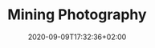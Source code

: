 ---
title: "Mining Photography"
date: 2020-09-09T17:32:36+02:00
authors: ["Esther Ruelfs"]
year: 2022
aspect: "epistemic-traces"
link: "https://spectorbooks.com/mining-photography-0"
medium: "book"
weight: 9
notReferenced: true
---